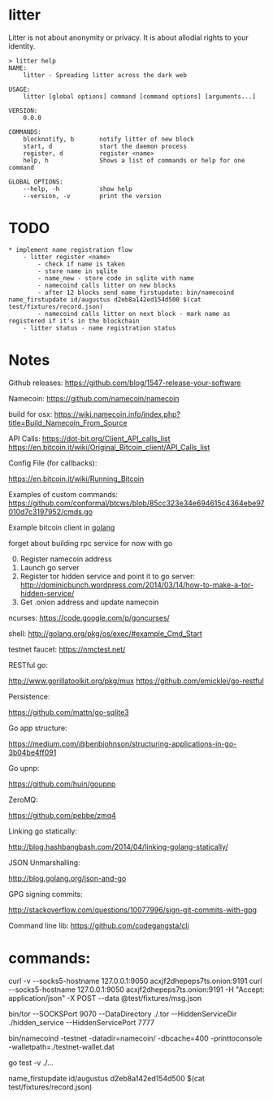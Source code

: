 litter
=======

Litter is not about anonymity or privacy.  It is about allodial rights
to your identity.

	> litter help
	NAME:
   		litter - Spreading litter across the dark web

	USAGE:
   		litter [global options] command [command options] [arguments...]

	VERSION:
   		0.0.0

	COMMANDS:
   		blocknotify, b       notify litter of new block
   		start, d             start the daemon process
   		register, d          register <name>
   		help, h              Shows a list of commands or help for one command
   
	GLOBAL OPTIONS:
   		--help, -h           show help
   		--version, -v        print the version

# TODO
	* implement name registration flow
		- litter register <name>
			- check if name is taken
			- store name in sqlite
			- name_new - store code in sqlite with name
			- namecoind calls litter on new blocks
			- after 12 blocks send name_firstupdate: bin/namecoind name_firstupdate id/augustus d2eb8a142ed154d500 $(cat test/fixtures/record.json)
			- namecoind calls litter on next block - mark name as registered if it's in the blockchain
		- litter status - name registration status
			
# Notes

Github releases: https://github.com/blog/1547-release-your-software

Namecoin: https://github.com/namecoin/namecoin

build for osx: https://wiki.namecoin.info/index.php?title=Build_Namecoin_From_Source

API Calls:
https://dot-bit.org/Client_API_calls_list
https://en.bitcoin.it/wiki/Original_Bitcoin_client/API_Calls_list

Config File (for callbacks):

https://en.bitcoin.it/wiki/Running_Bitcoin

Examples of custom commands:
https://github.com/conformal/btcws/blob/85cc323e34e694615c4364ebe97010d7c3197952/cmds.go

Example bitcoin client in [golang](https://en.bitcoin.it/wiki/API_reference_%28JSON-RPC%29)


forget about building rpc service for now with go

0.  Register namecoin address
1.  Launch go server
2.  Register tor hidden service and point it to go server: http://dominicbunch.wordpress.com/2014/03/14/how-to-make-a-tor-hidden-service/
3.  Get .onion address and update namecoin

ncurses: https://code.google.com/p/goncurses/

shell: http://golang.org/pkg/os/exec/#example_Cmd_Start

testnet faucet: https://nmctest.net/

RESTful go:

http://www.gorillatoolkit.org/pkg/mux
https://github.com/emicklei/go-restful

Persistence:

https://github.com/mattn/go-sqlite3

Go app structure:

https://medium.com/@benbjohnson/structuring-applications-in-go-3b04be4ff091

Go upnp:

https://github.com/huin/goupnp

ZeroMQ:

https://github.com/pebbe/zmq4

Linking go statically:

http://blog.hashbangbash.com/2014/04/linking-golang-statically/

JSON Unmarshalling:

http://blog.golang.org/json-and-go

GPG signing commits:

http://stackoverflow.com/questions/10077996/sign-git-commits-with-gpg

Command line lib:
https://github.com/codegangsta/cli

# commands:

curl -v --socks5-hostname 127.0.0.1:9050 acxjf2dhepeps7ts.onion:9191
curl --socks5-hostname 127.0.0.1:9050 acxjf2dhepeps7ts.onion:9191 -H "Accept: application/json" -X POST --data @test/fixtures/msg.json

bin/tor --SOCKSPort 9070 --DataDirectory ./.tor --HiddenServiceDir ./hidden_service --HiddenServicePort 7777

bin/namecoind -testnet -datadir=namecoin/ -dbcache=400 -printtoconsole -walletpath=./testnet-wallet.dat

go test -v ./...

name_firstupdate id/augustus d2eb8a142ed154d500 $(cat test/fixtures/record.json)
